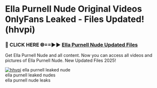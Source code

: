 # Ella Purnell Nude Original Videos 0nlyFans Leaked - Files Updated! (hhvpi)

<h3>🔴 CLICK HERE 🌐==►► <a href="https://tinyurl.com/52m3yx9h" rel="nofollow">Ella Purnell Nude Updated Files</a></h3>

Get Ella Purnell Nude and all content. Now you can access all videos and pictures of Ella Purnell Nude. New Updated Files 2025!

[![hhvpi](https://i.imgur.com/TnHtlc8.gif)](https://tinyurl.com/52m3yx9h)
ella purnell leaked nude<br>
ella purnell leaked nudes<br>
ella purnell nude leaks